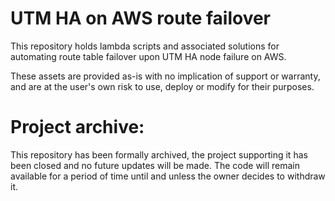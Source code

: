 # UTM HA on AWS route failover

This repository holds lambda scripts and associated solutions for automating route table failover upon UTM HA node failure on AWS.

These assets are provided as-is with no implication of support or warranty, and are at the user's own risk to use, deploy or modify for their purposes.

# Project archive:

This repository has been formally archived, the project supporting it has been closed and no future updates will be made.
The code will remain available for a period of time until and unless the owner decides to withdraw it.

